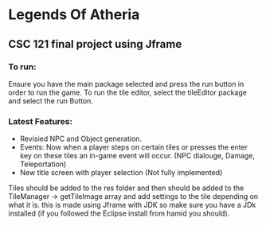 # Legends Of Atheria
## CSC 121 final project using Jframe

### To run:
Ensure you have the main package selected and press the run button in order to run the game.
To run the tile editor, select the tileEditor package and select the run Button.

### Latest Features:
* Revisied NPC and Object generation.
* Events: Now when a player steps on certain tiles or presses the enter key on these tiles an in-game event will occur. (NPC dialouge, Damage, Teleportation)
* New title screen with player selection (Not fully implemented)


Tiles should be added to the res folder and then should be added to the TileManager -> getTileImage array and add settings to the tile depending on what it is. 
this is made using Jframe with JDK so make sure you have a JDk installed (if you followed the Eclipse install from hamid you should). 
